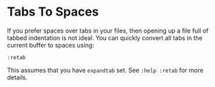 # Tabs To Spaces

If you prefer spaces over tabs in your files, then opening up a file full of
tabbed indentation is not ideal. You can quickly convert all tabs in the
current buffer to spaces using:

```
:retab
```

This assumes that you have `expandtab` set. See `:help :retab` for more
details.

